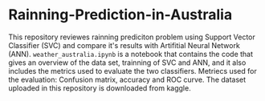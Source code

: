 # Rainning-Prediction-in-Australia
This repository reviewes rainning prediciton problem using Support Vector Classifier (SVC) and compare it's results with Artifitial Neural Network (ANN).
`weather_australia.ipynb` is a notebook that contains the code that gives an overview of the data set, trainning of SVC and ANN, and it also includes the metrics used to evaluate the two classifiers.
Metriecs used for the evaluation: Confusion matrix, accuracy and ROC curve.
The dataset uploaded in this repository is downloaded from kaggle.
